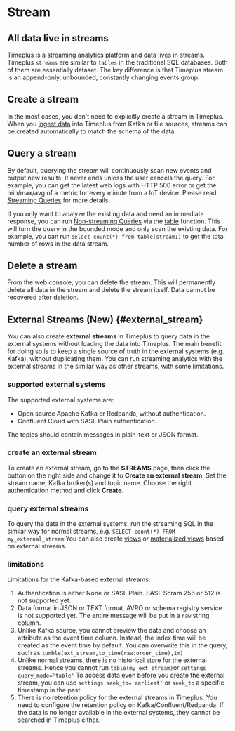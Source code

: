 # Stream

## All data live in streams

Timeplus is a streaming analytics platform and data lives in streams. Timeplus `streams` are similar to `tables` in the traditional SQL databases. Both of them are essentially dataset. The key difference is that Timeplus stream is an append-only, unbounded, constantly changing events group.



## Create a stream

In the most cases, you don't need to explicitly create a stream in Timeplus. When you [ingest data](ingestion) into Timeplus from Kafka or file sources, streams can be created automatically to match the schema of the data.



## Query a stream

By default, querying the stream will continuously scan new events and output new results. It never ends unless the user cancels the query. For example, you can get the latest web logs with HTTP 500 error or get the min/max/avg of a metric for every minute from a IoT device. Please read [Streaming Queries](stream-query) for more details.

If you only want to analyze the existing data and need an immediate response, you can run [Non-streaming Queries](history) via the [table](functions#table) function. This will turn the query in the bounded mode and only scan the existing data. For example, you can run `select count(*) from table(stream1)` to get the total number of rows in the data stream.



## Delete a stream

From the web console, you can delete the stream. This will permanently delete all data in the stream and delete the stream itself. Data cannot be recovered after deletion.



## External Streams (New) {#external_stream}

You can also create **external streams** in Timeplus to query data in the external systems without loading the data into Timeplus. The main benefit for doing so is to keep a single source of truth in the external systems (e.g. Kafka), without duplicating them. You can run streaming analytics with the external streams in the similar way as other streams, with some limitations. 

### supported external systems

The supported external systems are:

* Open source Apache Kafka or Redpanda, without authentication. 
* Confluent Cloud with SASL Plain authentication.

The topics should contain messages in plain-text or JSON format.

### create an external stream

To create an external stream, go to the **STREAMS** page, then click the button on the right side and change it to **Create an external stream**. Set the stream name, Kafka broker(s) and topic name. Choose the right authentication method and click **Create**.

### query external streams

To query the data in the external systems, run the streaming SQL in the similar way for normal streams, e.g. `SELECT count(*) FROM my_external_stream` You can also create [views](view) or [materialized views](view#materialized-view) based on external streams.

### limitations

Limitations for the Kafka-based external streams:

1. Authentication is either None or SASL Plain. SASL Scram 256 or 512 is not supported yet.
2. Data format in JSON or TEXT format. AVRO or schema registry service is not supported yet. The entire message will be put in a `raw` string column.
3. Unlike Kafka source, you cannot preview the data and choose an attribute as the event time column. Instead, the index time will be created as the event time by default. You can overwrite this in the query, such as `tumble(ext_stream,to_time(raw:order_time),1m)`
4. Unlike normal streams, there is no historical store for the external streams. Hence you cannot run `table(my_ext_stream)`or `settings query_mode='table'` To access data even before you create the external stream, you can use `settings seek_to='earliest'` or `seek_to` a specific timestamp in the past.
5. There is no retention policy for the external streams in Timeplus. You need to configure the retention policy on Kafka/Confluent/Redpanda. If the data is no longer available in the external systems, they cannot be searched in Timeplus either.



